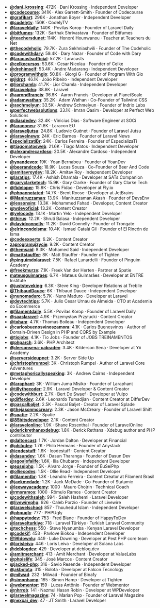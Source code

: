 - **[@dani_krossing](https://www.youtube.com/@dani_krossing)**: 472K ‧ Dani Krossing ‧ Independent Developer
- **[@codecourse](https://www.youtube.com/@codecourse)**: 341K ‧ Alex Garrett-Smith ‧ Founder of Codecourse
- **[@grafikart](https://www.youtube.com/@grafikart)**: 296K ‧ Jonathan Boyer ‧ Independent Developer
- **[@codelytv](https://www.youtube.com/@codelytv)**: 150K ‧ CodelyTV
- **[@laraveldaily](https://www.youtube.com/@laraveldaily)**: 140K ‧ Povilas Korop ‧ Founder of Laravel Daily
- **[@bitfumes](https://www.youtube.com/@bitfumes)**: 132K ‧ Sarthak Shrivastava ‧ Founder of Bitfumes
- **[@teachersdunet](https://www.youtube.com/@teachersdunet)**: 114K ‧ Honoré Hounwanou ‧ Teacher at Teachers du Net
- **[@thecodeholic](https://www.youtube.com/@thecodeholic)**: 79.7K ‧ Zura Sekhniashvili ‧ Founder of The Codeholic
- **[@codewithdary](https://www.youtube.com/@codewithdary)**: 59.4K ‧ Dary Nazar ‧ Founder of Code with Dary
- **[@laracastsofficial](https://www.youtube.com/@laracastsofficial)**: 57.2K ‧ Laracasts
- **[@celkecursos](https://www.youtube.com/@celkecursos)**: 53.6K ‧ Cesar Nicolau ‧ Founder of Celke
- **[@drehimself](https://www.youtube.com/@drehimself)**: 53.4K ‧ Andre Madarang ‧ Independent Developer
- **[@programwithgio](https://www.youtube.com/@programwithgio)**: 50.8K ‧ Giorgi G ‧ Founder of Program With Gio
- **[@jldrpt](https://www.youtube.com/@jldrpt)**: 46.1K ‧ João Ribeiro ‧ Independent Developer
- **[@liorchamla](https://www.youtube.com/@liorchamla)**: 41.7K ‧ Lior Chamla ‧ Independent Developer
- **[@laravelphp](https://www.youtube.com/@laravelphp)**: 38.8K ‧ Laravel
- **[@aarondfrancis](https://www.youtube.com/@aarondfrancis)**: 36.6K ‧ Aaron Francis ‧ Developer at PlanetScale
- **[@adamwathan](https://www.youtube.com/@adamwathan)**: 35.2K ‧ Adam Wathan ‧ Co-Founder of Tailwind CSS
- **[@aschmelyun](https://www.youtube.com/@aschmelyun)**: 33.5K ‧ Andrew Schmelyun ‧ Founder of Indrio Labs
- **[@perfectwebsolutions](https://www.youtube.com/@perfectwebsolutions)**: 33.1K ‧ Imran Qasim ‧ Developer at Perfect Web Solutions
- **[@diasdedev](https://www.youtube.com/@diasdedev)**: 32.4K ‧ Vinicius Dias ‧ Software Engineer at SOCi
- **[@laraconeu](https://www.youtube.com/@laraconeu)**: 31.8K ‧ Laracon EU
- **[@laraveljutsu](https://www.youtube.com/@laraveljutsu)**: 24.8K ‧ Ludovic Guénet ‧ Founder of Laravel Jutsu
- **[@laravelnews](https://www.youtube.com/@laravelnews)**: 24K ‧ Eric Barnes ‧ Founder of Laravel News
- **[EspecializatiBr](https://www.youtube.com/EspecializatiBr)**: 24K ‧ Carlos Ferreira ‧ Founder of EspecializaTi
- **[@tiagomatosweb](https://www.youtube.com/@tiagomatosweb)**: 21.6K ‧ Tiago Matos ‧ Independent Developer
- **[@alexandrecardoso](https://www.youtube.com/@alexandrecardoso)**: 20.5K ‧ Alexandre Cardoso ‧ Independent Developer
- **[@yoandevco](https://www.youtube.com/@yoandevco)**: 19K ‧ Yoan Bernabeu ‧ Founder of YoanDev
- **[@beerandcode](https://www.youtube.com/@beerandcode)**: 18.9K ‧ Lucas Souza ‧ Co-Founder of Beer And Code
- **[@amitavroydev](https://www.youtube.com/@amitavroydev)**: 18.2K ‧ Amitav Roy ‧ Independent Developer
- **[@laratips](https://www.youtube.com/@laratips)**: 17.4K ‧ Ashish Dhamala ‧ Developer at SATs Companion
- **[@garyclarketech](https://www.youtube.com/@garyclarketech)**: 15.9K ‧ Gary Clarke ‧ Founder of Gary Clarke Tech
- **[@fideloper](https://www.youtube.com/@fideloper)**: 15.8K ‧ Chris Fidao ‧ Developer at Fly.io
- **[@phpannotated](https://www.youtube.com/@phpannotated)**: 14.7K ‧ Brent Roose ‧ Developer at JetBrains
- **[@Maniruzzaman](https://www.youtube.com/@Maniruzzaman)**: 13.9K ‧ Maniruzzaman Akash ‧ Founder of DevsEnv
- **[@lessonsim](https://www.youtube.com/@lessonsim)**: 13.3K ‧ Mohammed Fahad ‧ Developer, Content Creator
- **[@wdevoficial](https://www.youtube.com/@wdevoficial)**: 13.2K ‧ Content Creator
- **[@yelocode](https://www.youtube.com/@yelocode)**: 13.1K ‧ Martin Yelo ‧ Independent Developer
- **[@thirus](https://www.youtube.com/@thirus)**: 12.2K ‧ Shruti Balasa ‧ Independent Developer
- **[@davidconnelly](https://www.youtube.com/@davidconnelly)**: 11.2K ‧ David Connelly ‧ Founder of Trongate
- **[@elrincondeisma](https://www.youtube.com/@elrincondeisma)**: 10.4K ‧ Ismael Catalá Gil ‧ Founder of El Rincón de Isma
- **[@codeexperts](https://www.youtube.com/@codeexperts)**: 9.2K ‧ Content Creator
- **[zaprogramujzycie](https://www.youtube.com/zaprogramujzycie)**: 9.2K ‧ Content Creator
- **[@themsaid](https://www.youtube.com/@themsaid)**: 8.3K ‧ Mohamed Said ‧ Independent Developer
- **[@mattstauffer](https://www.youtube.com/@mattstauffer)**: 8K ‧ Matt Stauffer ‧ Founder of Tighten
- **[@pinguimdolaravel](https://www.youtube.com/@pinguimdolaravel)**: 7.5K ‧ Rafael Lunardelli ‧ Founder of Pinguim Academy
- **[@freekmurze](https://www.youtube.com/@freekmurze)**: 7.1K ‧ Freek Van der Herten ‧ Partner at Spatie
- **[mateusguimaraes](https://www.youtube.com/mateusguimaraes)**: 6.7K ‧ Mateus Guimarães ‧ Developer at ENTRE Institute
- **[@juststeveking](https://www.youtube.com/@juststeveking)**: 6.3K ‧ Steve King ‧ Developer Relations at Treblle
- **[@ThibaudDauce](https://www.youtube.com/@ThibaudDauce)**: 6K ‧ Thibaud Dauce ‧ Independent Developer
- **[@nunomaduro](https://www.youtube.com/@nunomaduro)**: 5.7K ‧ Nuno Maduro ‧ Developer at Laravel
- **[@devtechtips](https://www.youtube.com/@devtechtips)**: 5.7K ‧ Julio Cesar Urnau de Almeida ‧ CTO at Academia do Ecommerce
- **[@filamentdaily](https://www.youtube.com/@filamentdaily)**: 5.5K ‧ Povilas Korop ‧ Founder of Laravel Daily
- **[@saaslaravel](https://www.youtube.com/@saaslaravel)**: 4.9K ‧ Przemysław Przyłucki ‧ Content Creator
- **[@toham](https://www.youtube.com/@toham)**: 4.7K ‧ Thomas Boileau ‧ Independent Developer
- **[@carlosbuenosvinoszamora](https://www.youtube.com/@carlosbuenosvinoszamora)**: 4.1K ‧ Carlos Buenosvinos ‧ Author of Domain-Driven Design in PHP and CQRS by Example
- **[@tiojobs](https://www.youtube.com/@tiojobs)**: 4.1K ‧ Tio Jobs ‧ Founder of JOBS TREINAMENTOS
- **[@phparch](https://www.youtube.com/@phparch)**: 3.6K ‧ PHP Architect
- **[@dersonsena-cabradev](https://www.youtube.com/@dersonsena-cabradev)**: 3.4K ‧ Kilderson Sena ‧ Developer at Yii Academy
- **[@serversideupnet](https://www.youtube.com/@serversideupnet)**: 3.2K ‧ Server Side Up
- **[@christophrumpel](https://www.youtube.com/@christophrumpel)**: 3K ‧ Christoph Rumpel ‧ Author of Laravel Core Adventures
- **[@metaphoricallyspeaking](https://www.youtube.com/@metaphoricallyspeaking)**: 3K ‧ Andrew Cairns ‧ Independent Developer
- **[@laraphant](https://www.youtube.com/@laraphant)**: 3K ‧ William Juma Misiko ‧ Founder of Laraphant
- **[@tillythecoder](https://www.youtube.com/@tillythecoder)**: 2.9K ‧ Laravel Developer & Content Creator
- **[@codewithburt](https://www.youtube.com/@codewithburt)**: 2.7K ‧ Bert De Swaef ‧ Developer at Vulpo
- **[@differdev](https://www.youtube.com/@differdev)**: 2.6K ‧ Leonardo Tumadjian ‧ Content Creator at DifferDev
- **[@pascalbaljet](https://www.youtube.com/@pascalbaljet)**: 2.5K ‧ Pascal Baljet ‧ Creator of Laravel Splade
- **[@thejasonmccreary](https://www.youtube.com/@thejasonmccreary)**: 2.3K ‧ Jason McCreary ‧ Founder of Laravel Shift
- **[@spatie](https://www.youtube.com/@spatie)**: 2.2K ‧ Spatie
- **[@85bitsdeveloper](https://www.youtube.com/@85bitsdeveloper)**: 2.1K ‧ Content Creator
- **[@laravelonline](https://www.youtube.com/@laravelonline)**: 1.9K ‧ Shane Rosenthal ‧ Founder of LaravelOnline
- **[@derickrethansxdebug](https://www.youtube.com/@derickrethansxdebug)**: 1.8K ‧ Derick Rethans ‧ Xdebug author and PHP contributor
- **[@daltoncast](https://www.youtube.com/@daltoncast)**: 1.7K ‧ Jordan Dalton ‧ Developer at Financial
- **[@philodev](https://www.youtube.com/@philodev)**: 1.7K ‧ Philo Hermans ‧ Founder of Anystack
- **[@icodestuff](https://www.youtube.com/@icodestuff)**: 1.6K ‧ Icodestuff ‧ Content Creator
- **[@dasundev](https://www.youtube.com/@dasundev)**: 1.6K ‧ Dasun Tharanga ‧ Founder of Dasun Dev
- **[@agoalofalife](https://www.youtube.com/@agoalofalife)**: 1.6K ‧ Ilia Chubarov ‧ Independent Developer
- **[@euseiphp](https://www.youtube.com/@euseiphp)**: 1.5K ‧ Álvaro Jorge ‧ Founder of EuSeiPhp
- **[@olliecodes](https://www.youtube.com/@olliecodes)**: 1.5K ‧ Ollie Read ‧ Independent Developer
- **[@filamentbr](https://www.youtube.com/@filamentbr)**: 1.3K ‧ Leandro Ferreira ‧ Content Creator at Filament Brasil
- **[@jackmcdade](https://www.youtube.com/@jackmcdade)**: 1.2K ‧ Jack McDade ‧ Co-Founder of Statamic
- **[@leewayacademy](https://www.youtube.com/@leewayacademy)**: 1000 ‧ Mauro Chojrin ‧ Technical Coach
- **[@rmsramos](https://www.youtube.com/@rmsramos)**: 1000 ‧ Rômulo Ramos ‧ Content Creator
- **[@codewithsaleh](https://www.youtube.com/@codewithsaleh)**: 994 ‧ Saleh Hashemi ‧ Laravel Developer
- **[@livewirephp](https://www.youtube.com/@livewirephp)**: 926 ‧ Caleb Porzio ‧ Founder of Livewire
- **[@laravelschool](https://www.youtube.com/@laravelschool)**: 857 ‧ Thouhedul Islam ‧ Independent Developer
- **[@phpugly](https://www.youtube.com/@phpugly)**: 777 ‧ PHPUgly
- **[@happytodev](https://www.youtube.com/@happytodev)**: 753 ‧ Fred Blanc ‧ Founder of HappyToDev
- **[@laravelturkiye](https://www.youtube.com/@laravelturkiye)**: 718 ‧ Laravel Türkiye ‧ Turkish Laravel Community
- **[@techchess](https://www.youtube.com/@techchess)**: 550 ‧ Steve Nyanumba ‧ Kenyan Laravel Developer
- **[@codekif](https://www.youtube.com/@codekif)**: 453 ‧ Pavlove Biokou ‧ Independent Developer
- **[@96downlu](https://www.youtube.com/@96downlu)**: 449 ‧ Luke Downing ‧ Developer at Pest PHP core team
- **[@lorisleiva](https://www.youtube.com/@lorisleiva)**: 446 ‧ Loris Leiva ‧ Developer at Solana Labs
- **[@dcblogdev](https://www.youtube.com/@dcblogdev)**: 429 ‧ Developer at dcblog.dev
- **[@amitmerchant](https://www.youtube.com/@amitmerchant)**: 413 ‧ Amit Merchant ‧ Developer at ValueLabs
- **[@phpislife](https://www.youtube.com/@phpislife)**: 345 ‧ José Marcos ‧ Content Creator
- **[@jacked-php](https://www.youtube.com/@jacked-php)**: 316 ‧ Savio Resende ‧ Independent Developer
- **[@akbolota](https://www.youtube.com/@akbolota)**: 315 ‧ Bolota ‧ Developer at Falcon Tecnology
- **[@milwad](https://www.youtube.com/@milwad)**: 232 ‧ Milwad ‧ Founder of Binafy
- **[@simonhamp](https://www.youtube.com/@simonhamp)**: 185 ‧ Simon Hamp ‧ Developer at Tighten
- **[@webmentor](https://www.youtube.com/@webmentor)**: 159 ‧ Lucas Antônio ‧ Founder of Webmentor
- **[@nhrrob](https://www.youtube.com/@nhrrob)**: 141 ‧ Nazmul Hasan Robin ‧ Developer at WPDeveloper
- **[@laravelmagazine](https://www.youtube.com/@laravelmagazine)**: 74 ‧ Marian Pop ‧ Founder of Laravel Magazine
- **[@nexxai_dev](https://www.youtube.com/@nexxai_dev)**: 47 ‧ JT Smith ‧ Laravel Developer
